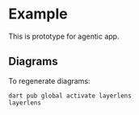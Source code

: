 # Example

This is prototype for agentic app.

## Diagrams

To regenerate diagrams:

```
dart pub global activate layerlens
layerlens
```
